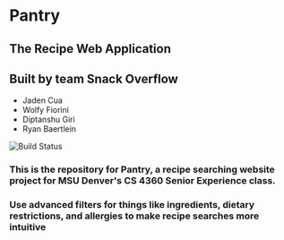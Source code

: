 # Pantry
## The Recipe Web Application
## Built by team Snack Overflow
- Jaden Cua
- Wolfy Fiorini
- Diptanshu Giri
- Ryan Baertlein

![Build Status](http://ec2-54-236-45-82.compute-1.amazonaws.com:8080/buildStatus/icon?job=Pantry+CI+CD)

### This is the repository for Pantry, a recipe searching website project for MSU Denver's CS 4360 Senior Experience class.
### Use advanced filters for things like ingredients, dietary restrictions, and allergies to make recipe searches more intuitive
